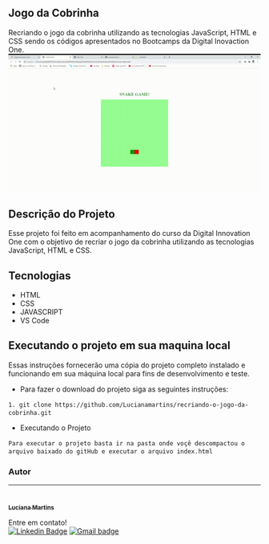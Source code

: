 
## Jogo da Cobrinha

Recriando o jogo da cobrinha utilizando as tecnologias JavaScript, HTML e CSS sendo os códigos apresentados no Bootcamps da Digital Inovaction One.
![Alt Text](https://github.com/Lucianamartins/recriando-o-jogo-da-cobrinha/blob/main/img/Snake-Game.gif?raw=true)



## Descrição do Projeto
<p>
Esse projeto foi feito em acompanhamento do curso da Digital Innovation One com o objetivo de recriar o jogo da cobrinha utilizando as tecnologias JavaScript, HTML e CSS.
 </p>
 
## Tecnologias
-  HTML
-  CSS
-   JAVASCRIPT
-  VS Code

  
## Executando o projeto em sua maquina local

  
Essas instruções fornecerão uma cópia do projeto completo instalado e funcionando em sua máquina local para fins de desenvolvimento e teste.

* Para fazer o download do projeto siga as seguintes instruções:

```
1. git clone https://github.com/Lucianamartins/recriando-o-jogo-da-cobrinha.git
```


* Executando o Projeto
```
Para executar o projeto basta ir na pasta onde voçê descompactou o arquivo baixado do gitHub e executar o arquivo index.html
```
### Autor
---

<a href="https://github.com/WellingtonFreitas">
 <img style="border-radius: 100%;" src=https://avatars.githubusercontent.com/u/78090280?v=4" width="100px;" alt=""/>
 <br />
 <sub><b>Luciana Martins</b></sub></a> <a> 


Entre em contato!
</br>
[![Linkedin Badge](https://img.shields.io/badge/-LucianaMartins-blue?style=flat-square&logo=Linkedin&logoColor=white&link=https://www.linkedin.com/in/luciana-martins-20b522205/)](https://www.linkedin.com/in/wellington-freitas-43624283/) [![Gmail badge](https://img.shields.io/badge/-Email-red?style=flat-square&logo=Gmail&logoColor=white&link=mailto:wellington.m.de.freitas@gmail.com)](mailto:wellington.m.de.freitas@gmail.com)
